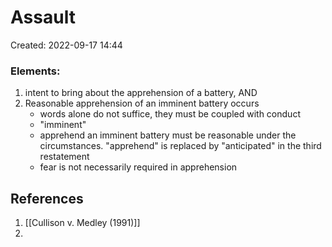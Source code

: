 # Assault
Created: 2022-09-17 14:44

### Elements:
1. intent to bring about the apprehension of a battery, AND
2. Reasonable apprehension of an imminent battery occurs 
	- words alone do not suffice, they must be coupled with conduct
	- "imminent" 
	- apprehend an imminent battery must be reasonable under the circumstances. "apprehend" is replaced by "anticipated" in the third restatement
	- fear is not necessarily required in apprehension 
	


## References

1. [[Cullison v. Medley (1991)]]
2. 